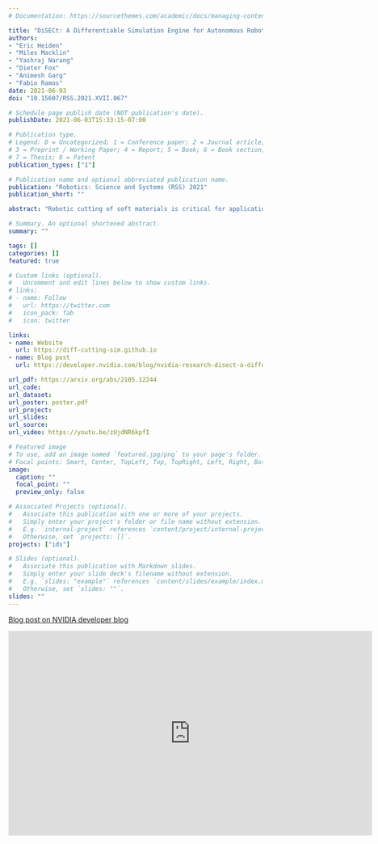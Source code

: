 ```yaml
---
# Documentation: https://sourcethemes.com/academic/docs/managing-content/

title: "DiSECt: A Differentiable Simulation Engine for Autonomous Robotic Cutting"
authors:
- "Eric Heiden"
- "Miles Macklin"
- "Yashraj Narang"
- "Dieter Fox"
- "Animesh Garg"
- "Fabio Ramos"
date: 2021-06-03
doi: "10.15607/RSS.2021.XVII.067"

# Schedule page publish date (NOT publication's date).
publishDate: 2021-06-03T15:33:15-07:00

# Publication type.
# Legend: 0 = Uncategorized; 1 = Conference paper; 2 = Journal article;
# 3 = Preprint / Working Paper; 4 = Report; 5 = Book; 6 = Book section;
# 7 = Thesis; 8 = Patent
publication_types: ["1"]

# Publication name and optional abbreviated publication name.
publication: "Robotics: Science and Systems (RSS) 2021"
publication_short: ""

abstract: "Robotic cutting of soft materials is critical for applications such as food processing, household automation, and surgical manipulation. As in other areas of robotics, simulators can facilitate controller verification, policy learning, and dataset generation. Moreover, <em>differentiable</em> simulators can enable gradient-based optimization, which is invaluable for calibrating simulation parameters and optimizing controllers. In this work, we present DiSECt - the first differentiable simulator for cutting soft materials. The simulator augments the finite element method (FEM) with a continuous contact model based on signed distance fields (SDF), as well as a continuous damage model that inserts springs on opposite sides of the cutting plane and allows them to weaken until zero stiffness to model crack formation. Through various experiments, we evaluate the performance of the simulator. We first show that the simulator can be calibrated to match resultant forces and deformation fields from a state-of-the-art commercial solver and real-world cutting datasets, with generality across cutting velocities and object instances. We then show that Bayesian inference can be performed efficiently by leveraging the differentiability of the simulator, estimating posteriors over hundreds of parameters in a fraction of the time of black-box methods. Finally, we illustrate that control parameters in the simulation can be optimized to minimize cutting forces via lateral slicing motions. "

# Summary. An optional shortened abstract.
summary: ""

tags: []
categories: []
featured: true

# Custom links (optional).
#   Uncomment and edit lines below to show custom links.
# links:
# - name: Follow
#   url: https://twitter.com
#   icon_pack: fab
#   icon: twitter

links:
- name: Website
  url: https://diff-cutting-sim.github.io
- name: Blog post
  url: https://developer.nvidia.com/blog/nvidia-research-disect-a-differentiable-simulation-engine-for-autonomous-robotic-cutting/

url_pdf: https://arxiv.org/abs/2105.12244
url_code: 
url_dataset:
url_poster: poster.pdf
url_project:
url_slides:
url_source:
url_video: https://youtu.be/zUjdNR6kpfI

# Featured image
# To use, add an image named `featured.jpg/png` to your page's folder. 
# Focal points: Smart, Center, TopLeft, Top, TopRight, Left, Right, BottomLeft, Bottom, BottomRight.
image:
  caption: ""
  focal_point: ""
  preview_only: false

# Associated Projects (optional).
#   Associate this publication with one or more of your projects.
#   Simply enter your project's folder or file name without extension.
#   E.g. `internal-project` references `content/project/internal-project/index.md`.
#   Otherwise, set `projects: []`.
projects: ["ids"]

# Slides (optional).
#   Associate this publication with Markdown slides.
#   Simply enter your slide deck's filename without extension.
#   E.g. `slides: "example"` references `content/slides/example/index.md`.
#   Otherwise, set `slides: ""`.
slides: ""
---
```


<a href="https://developer.nvidia.com/blog/nvidia-research-disect-a-differentiable-simulation-engine-for-autonomous-robotic-cutting/">Blog post on NVIDIA developer blog</a>

<iframe width="720" height="405" src="https://www.youtube.com/embed/zUjdNR6kpfI" title="YouTube video player" frameborder="0" allow="accelerometer; autoplay; clipboard-write; encrypted-media; gyroscope; picture-in-picture" allowfullscreen></iframe>
